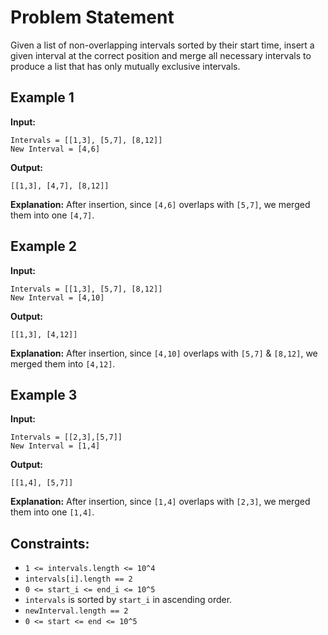# Problem Statement

Given a list of non-overlapping intervals sorted by their start time, insert a given interval at the correct position and merge all necessary intervals to produce a list that has only mutually exclusive intervals.

## Example 1

**Input:** 
```
Intervals = [[1,3], [5,7], [8,12]]
New Interval = [4,6]
```

**Output:** 
```
[[1,3], [4,7], [8,12]]
```

**Explanation:** After insertion, since `[4,6]` overlaps with `[5,7]`, we merged them into one `[4,7]`.

## Example 2

**Input:** 
```
Intervals = [[1,3], [5,7], [8,12]]
New Interval = [4,10]
```

**Output:** 
```
[[1,3], [4,12]]
```

**Explanation:** After insertion, since `[4,10]` overlaps with `[5,7]` & `[8,12]`, we merged them into `[4,12]`.

## Example 3

**Input:** 
```
Intervals = [[2,3],[5,7]]
New Interval = [1,4]
```

**Output:** 
```
[[1,4], [5,7]]
```

**Explanation:** After insertion, since `[1,4]` overlaps with `[2,3]`, we merged them into one `[1,4]`.

## Constraints:

- `1 <= intervals.length <= 10^4`
- `intervals[i].length == 2`
- `0 <= start_i <= end_i <= 10^5`
- `intervals` is sorted by `start_i` in ascending order.
- `newInterval.length == 2`
- `0 <= start <= end <= 10^5`